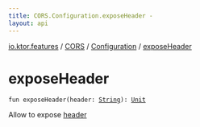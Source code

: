 ```yaml
---
title: CORS.Configuration.exposeHeader - 
layout: api
---
```


<div class='api-docs-breadcrumbs'><a href="../../index.html">io.ktor.features</a> / <a href="../index.html">CORS</a> / <a href="index.html">Configuration</a> / <a href="./expose-header.html">exposeHeader</a></div>

# exposeHeader

<div class="signature"><code><span class="keyword">fun </span><span class="identifier">exposeHeader</span><span class="symbol">(</span><span class="parameterName" id="io.ktor.features.CORS.Configuration$exposeHeader(kotlin.String)/header">header</span><span class="symbol">:</span>&nbsp;<a href="https://kotlinlang.org/api/latest/jvm/stdlib/kotlin/-string/index.html"><span class="identifier">String</span></a><span class="symbol">)</span><span class="symbol">: </span><a href="https://kotlinlang.org/api/latest/jvm/stdlib/kotlin/-unit/index.html"><span class="identifier">Unit</span></a></code></div>

Allow to expose <a href="expose-header.html#io.ktor.features.CORS.Configuration$exposeHeader(kotlin.String)/header">header</a>

